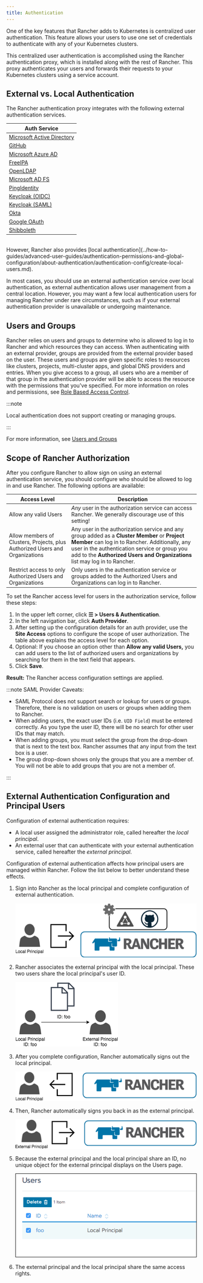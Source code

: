 ```yaml
---
title: Authentication
---
```


One of the key features that Rancher adds to Kubernetes is centralized user authentication. This feature allows your users to use one set of credentials to authenticate with any of your Kubernetes clusters.

This centralized user authentication is accomplished using the Rancher authentication proxy, which is installed along with the rest of Rancher. This proxy authenticates your users and forwards their requests to your Kubernetes clusters using a service account.

## External vs. Local Authentication

The Rancher authentication proxy integrates with the following external authentication services.

| Auth Service                                                                                     |
| ------------------------------------------------------------------------------------------------ |
| [Microsoft Active Directory](../how-to-guides/advanced-user-guides/authentication-permissions-and-global-configuration/about-authentication/authentication-config/configure-active-directory.md)  |
| [GitHub](../how-to-guides/advanced-user-guides/authentication-permissions-and-global-configuration/about-authentication/authentication-config/configure-github.md)                  |
| [Microsoft Azure AD](../how-to-guides/advanced-user-guides/authentication-permissions-and-global-configuration/about-authentication/authentication-config/configure-azure-ad.md)    |
| [FreeIPA](../how-to-guides/advanced-user-guides/authentication-permissions-and-global-configuration/about-authentication/authentication-config/configure-freeipa.md)                |
| [OpenLDAP](configure-openldap.md)              |
| [Microsoft AD FS](configure-microsoft-ad-federation-service-saml.md) |
| [PingIdentity](../how-to-guides/advanced-user-guides/authentication-permissions-and-global-configuration/about-authentication/authentication-config/configure-pingidentity.md)     |
| [Keycloak (OIDC)](../how-to-guides/advanced-user-guides/authentication-permissions-and-global-configuration/about-authentication/authentication-config/configure-keycloak-oidc.md)  |
| [Keycloak (SAML)](../how-to-guides/advanced-user-guides/authentication-permissions-and-global-configuration/about-authentication/authentication-config/configure-keycloak-saml.md)  |
| [Okta](../how-to-guides/advanced-user-guides/authentication-permissions-and-global-configuration/about-authentication/authentication-config/configure-okta-saml.md)                      |
| [Google OAuth](../how-to-guides/advanced-user-guides/authentication-permissions-and-global-configuration/about-authentication/authentication-config/configure-google-oauth.md)            |
| [Shibboleth](configure-shibboleth-saml.md)           |

<br/>
However, Rancher also provides [local authentication](../how-to-guides/advanced-user-guides/authentication-permissions-and-global-configuration/about-authentication/authentication-config/create-local-users.md).

In most cases, you should use an external authentication service over local authentication, as external authentication allows user management from a central location. However, you may want a few local authentication users for managing Rancher under rare circumstances, such as if your external authentication provider is unavailable or undergoing maintenance.

## Users and Groups

Rancher relies on users and groups to determine who is allowed to log in to Rancher and which resources they can access. When authenticating with an external provider, groups are provided from the external provider based on the user. These users and groups are given specific roles to resources like clusters, projects, multi-cluster apps, and global DNS providers and entries. When you give access to a group, all users who are a member of that group in the authentication provider will be able to access the resource with the permissions that you've specified. For more information on roles and permissions, see [Role Based Access Control](manage-role-based-access-control-rbac.md).

:::note

Local authentication does not support creating or managing groups.

:::

For more information, see [Users and Groups](../how-to-guides/advanced-user-guides/authentication-permissions-and-global-configuration/about-authentication/authentication-config/manage-users-and-groups.md)

## Scope of Rancher Authorization

After you configure Rancher to allow sign on using an external authentication service, you should configure who should be allowed to log in and use Rancher. The following options are available:

| Access Level | Description |
|----------------------------------------------|-------------|
| Allow any valid Users                   | _Any_ user in the authorization service can access Rancher. We generally discourage use of this setting! |
| Allow members of Clusters, Projects, plus Authorized Users and Organizations | Any user in the authorization service and any group added as a **Cluster Member** or **Project Member** can log in to Rancher. Additionally, any user in the authentication service or group you add to the **Authorized Users and Organizations** list may log in to Rancher. |
| Restrict access to only Authorized Users and Organizations | Only users in the authentication service or groups added to the Authorized Users and Organizations can log in to Rancher. |

To set the Rancher access level for users in the authorization service, follow these steps:

1. In the upper left corner, click **☰ > Users & Authentication**.
1. In the left navigation bar, click **Auth Provider**.
1. After setting up the configuration details for an auth provider, use the **Site Access** options to configure the scope of user authorization. The table above explains the access level for each option.
1. Optional: If you choose an option other than **Allow any valid Users,** you can add users to the list of authorized users and organizations by searching for them in the text field that appears.
1. Click **Save**.

**Result:** The Rancher access configuration settings are applied.

:::note SAML Provider Caveats:

- SAML Protocol does not support search or lookup for users or groups. Therefore, there is no validation on users or groups when adding them to Rancher.
- When adding users, the exact user IDs (i.e. `UID Field`) must be entered correctly. As you type the user ID, there will be no search for other  user IDs that may match.
- When adding groups, you must select the group from the drop-down that is next to the text box. Rancher assumes that any input from the text box is a user.
- The group drop-down shows only the groups that you are a member of. You will not be able to add groups that you are not a member of.

:::

## External Authentication Configuration and Principal Users

Configuration of external authentication requires:

- A local user assigned the administrator role, called hereafter the _local principal_.
- An external user that can authenticate with your external authentication service, called hereafter the _external principal_.

Configuration of external authentication affects how principal users are managed within Rancher. Follow the list below to better understand these effects.

1. Sign into Rancher as the local principal and complete configuration of external authentication.

    ![Sign In](/img/sign-in.png)

2. Rancher associates the external principal with the local principal. These two users share the local principal's user ID.

    ![Principal ID Sharing](/img/principal-ID.png)

3. After you complete configuration, Rancher automatically signs out the local principal.

    ![Sign Out Local Principal](/img/sign-out-local.png)

4. Then, Rancher automatically signs you back in as the external principal.

    ![Sign In External Principal](/img/sign-in-external.png)

5. Because the external principal and the local principal share an ID, no unique object for the external principal displays on the Users page.

    ![Sign In External Principal](/img/users-page.png)

6. The external principal and the local principal share the same access rights.
